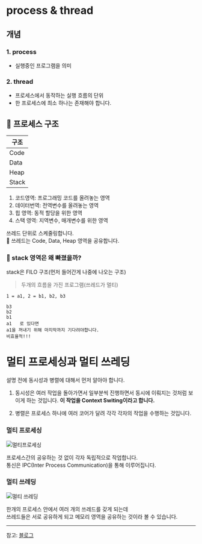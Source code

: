 # process & thread

## 개념

### 1. process
- 실행중인 프로그램을 의미
### 2. thread
- 프로세스에서 동작하는 실행 흐름의 단위
- 한 프로세스에 최소 하나는 존재해야 합니다.

## 🔮 프로세스 구조

|구조|
|--|
|Code|
|Data|
|Heap|
|Stack|

1. 코드영역: 프로그래밍 코드를 올려놓는 영역   
2. 데이터번역: 전역변수를 올려놓는 영역   
3. 힙 영역: 동적 할당을 위한 영역   
4. 스택 영역: 지역변수, 매개변수를 위한 영역  

쓰레드 단위로 스케줄링합니다.   
💫 쓰레드는 Code, Data, Heap 영역을 공유합니다.

### 🤔 stack 영역은 왜 빠졌을까?
stack은 FILO 구조(먼저 들어간게 나중에 나오는 구조)   
> 두개의 흐름을 가진 프로그램(쓰레드가 멀티)
```
1 = a1, 2 = b1, b2, b3

b3
b2
b1
a1   로 있다면
a1을 꺼내기 위해 마지막까지 기다려야합니다.
비효율적!!!
```

# 멀티 프로세싱과 멀티 쓰레딩

설명 전에 동시성과 병렬에 대해서 먼저 알아야 합니다.

1. 동시성은 여러 작업을 돌아가면서 일부분씩 진행하면서 동시에 이뤄지는 것처럼 보이게 하는 것입니다. **이 작업을 Context Switing이라고 합니다.**

2. 병렬은 프로세스 하나에 여러 코어가 달려 각각 각자의 작업을 수행하는 것입니다.

### 멀티 프로세싱

![멀티프로세싱](https://user-images.githubusercontent.com/75289370/121638799-89d97f80-cac6-11eb-9187-b382224044ce.PNG)

프로세스간의 공유하는 것 없이 각자 독립적으로 작업합니다.   
통신은 IPC(Inter Process Communication)을 통해 이루어집니다.


### 멀티 쓰레딩

![멀티 쓰레딩](https://user-images.githubusercontent.com/75289370/121638833-978f0500-cac6-11eb-8d6c-9cba8eea862b.png)

한개의 프로세스 안에서 여러 개의 쓰레드를 갖게 되는데   
쓰레드들은 서로 공유하게 되고 메모리 영역을 공유하는 것이라 볼 수 있습니다.











--------------------------------
참고: [블로그](https://blog.naver.com/pk3669)
